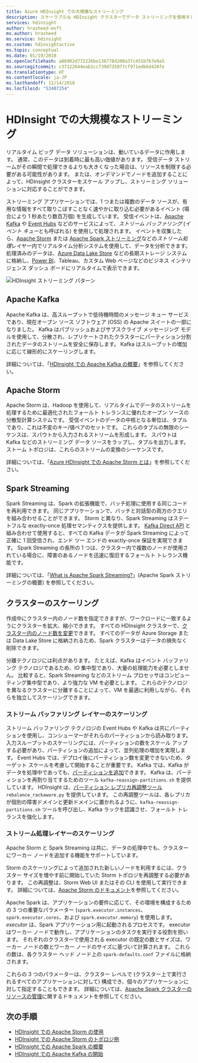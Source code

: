 ```yaml
---
title: Azure HDInsight での大規模なストリーミング
description: スケーラブルな HDInsight クラスターでデータ ストリーミングを使用する方法。
services: hdinsight
author: hrasheed-msft
ms.author: hrasheed
ms.service: hdinsight
ms.custom: hdinsightactive
ms.topic: conceptual
ms.date: 01/19/2018
ms.openlocfilehash: a86902d772226be136778d200a37c451b7b7e9a5
ms.sourcegitcommit: c37122644eab1cc739d735077cf971edb6d428fe
ms.translationtype: HT
ms.contentlocale: ja-JP
ms.lasthandoff: 12/14/2018
ms.locfileid: "53407254"
---
```

# <a name="streaming-at-scale-in-hdinsight"></a>HDInsight での大規模なストリーミング

リアルタイム ビッグ データ ソリューションは、動いているデータに作用します。 通常、このデータは到着時に最も高い価値があります。 受信データ ストリームがその瞬間で処理できるよりも大きくなった場合は、リソースを制限する必要がある可能性があります。 または、オンデマンドでノードを追加することによって、HDInsight クラスターをスケール アップし、ストリーミング ソリューションに対応することができます。

ストリーミング アプリケーションでは、1 つまたは複数のデータ ソースが、有用な情報をすべて取りこぼすことなく速やかに取り込む必要があるイベント (場合により 1 秒あたり数百万個) を生成しています。 受信イベントは、[Apache Kafka](kafka/apache-kafka-introduction.md) や [Event Hubs](https://azure.microsoft.com/services/event-hubs/) などのサービスによって、*ストリーム バッファリング* (*イベント キュー*とも呼ばれる) を使用して処理されます。 イベントを収集したら、[Apache Storm](storm/apache-storm-overview.md) または [Apache Spark ストリーミング](spark/apache-spark-streaming-overview.md)などの*ストリーム処理*レイヤー内でリアルタイム分析システムを使用して、データを分析できます。 処理済みのデータは、[Azure Data Lake Store](https://azure.microsoft.com/services/data-lake-store/) などの長期ストレージ システムに格納し、[Power BI](https://powerbi.microsoft.com)、Tableau、カスタム Web ページなどのビジネス インテリジェンス ダッシュ ボードにリアルタイムで表示できます。

![HDInsight ストリーミング パターン](./media/hdinsight-streaming-at-scale-overview/HDInsight-streaming-patterns.png)

## <a name="apache-kafka"></a>Apache Kafka

Apache Kafka は、高スループットで低待機時間のメッセージ キュー サービスであり、現在オープン ソース ソフトウェア (OSS) の Apache スイートの一部になりました。 Kafka はパブリッシュおよびサブスクライブ メッセージング モデルを使用して、分散され、レプリケートされたクラスターにパーティション分割されたデータのストリームを安全に保存します。 Kafka はスループットの増加に応じて線形的にスケーリングします。

詳細については、「[HDInsight での Apache Kafka の概要](kafka/apache-kafka-introduction.md)」を参照してください。

## <a name="apache-storm"></a>Apache Storm

Apache Storm は、Hadoop を使用して、リアルタイムでデータのストリームを処理するために最適化されたフォールト トレランスに優れたオープン ソースの分散型計算システムです。 受信イベントのデータの中核となる単位は、タプルであり、これは不変のキー/値ペアのセットです。 これらのタプルの無限のシーケンスは、スパウトから入力されるストリームを形成します。 スパウトは Kafka などのストリーミング データ ソースをラップし、タプルを出力します。 ストーム トポロジは、これらのストリームの変換のシーケンスです。

詳細については、「[Azure HDInsight での Apache Storm とは](storm/apache-storm-overview.md)」を参照してください。

## <a name="spark-streaming"></a>Spark Streaming

Spark Streaming は、Spark の拡張機能で、バッチ処理に使用する同じコードを再利用できます。 同じアプリケーションで、バッチと対話型の両方のクエリを組み合わせることができます。 Storm と異なり、Spark Streaming はステートフルな exactly-once 処理セマンティクスを提供します。 [Kafka Direct API](http://spark.apache.org/docs/latest/streaming-kafka-integration.html) と組み合わせて使用すると、すべての Kafka データが Spark Streaming によって正確に 1 回受信され、エンド ツー エンドの exactly-once 保証を実現できます。 Spark Streaming の長所の 1 つは、クラスター内で複数のノードが使用されている場合に、障害のあるノードを迅速に復旧するフォールト トレランス機能です。

詳細については、「[What is Apache Spark Streaming?](hdinsight-spark-streaming-overview.md)」(Apache Spark ストリーミングの概要) を参照してください。

## <a name="scaling-a-cluster"></a>クラスターのスケーリング

作成中にクラスター内のノード数を指定できますが、ワークロードに一致するようにクラスターを拡大、縮小できます。 すべての HDInsight クラスターで、[クラスター内のノード数を変更](hdinsight-administer-use-management-portal.md#scale-clusters)できます。 すべてのデータが Azure Storage または Data Lake Store に格納されるため、Spark クラスターはデータの損失なく削除できます。

分離テクノロジには利点があります。 たとえば、Kafka はイベント バッファリング テクノロジであるため、IO 集中型であり、大量の処理能力を必要としません。 比較すると、Spark Streaming などのストリーム プロセッサはコンピューティング集中型であり、より強力な VM を必要とします。 これらのテクノロジを異なるクラスターに分離することによって、VM を最適に利用しながら、それらを独立してスケーリングできます。

### <a name="scale-the-stream-buffering-layer"></a>ストリーム バッファリング レイヤーのスケーリング

ストリーム バッファリング テクノロジの Event Hubs や Kafka は共にパーティションを使用し、コンシューマーがそれらのパーティションから読み取ります。 入力スループットのスケーリングには、パーティションの数をスケール アップする必要があり、パーティションの追加によって、並列処理の増加を実現します。 Event Hubs では、デプロイ後にパーティション数を変更できないため、ターゲット スケールを考慮して開始することが重要です。 Kafka では、Kafka がデータを処理中であっても、[パーティションを追加](https://kafka.apache.org/documentation.html#basic_ops_cluster_expansion)できます。 Kafka は、パーティションを再割り当てするためのツール `kafka-reassign-partitions.sh` を提供しています。 HDInsight は、[パーティション レプリカ再調整ツール](https://github.com/hdinsight/hdinsight-kafka-tools) `rebalance_rackaware.py` を提供しています。 この再調整ツールは、各レプリカが個別の障害ドメインと更新ドメインに置かれるように、`kafka-reassign-partitions.sh` ツールを呼び出し、Kafka ラックを認識させ、フォールト トレランスを強化します。

### <a name="scale-the-stream-processing-layer"></a>ストリーム処理レイヤーのスケーリング

Apache Storm と Spark Streaming は共に、データの処理中でも、クラスターにワーカー ノードを追加する機能をサポートしています。

Storm のスケーリングによって追加された新しいノードを利用するには、クラスター サイズを増やす前に開始していた Storm トポロジを再調整する必要があります。 この再調整は、Storm Web UI またはその CLI を使用して実行できます。 詳細については、[Apache Storm のドキュメント](http://storm.apache.org/documentation/Understanding-the-parallelism-of-a-Storm-topology.html)を参照してください。

Apache Spark は、アプリケーションの要件に応じて、その環境を構成するための 3 つの重要なパラメーター (`spark.executor.instances`、`spark.executor.cores`、および `spark.executor.memory`) を使用します。 *executor* は、Spark アプリケーション用に起動されるプロセスです。 executor はワーカー ノードで動作し、アプリケーションのタスクを実行する役割を担います。 それぞれのクラスターで使用される executor の既定の数とサイズは、ワーカー ノードの数とワーカー ノードのサイズに基づいて計算されます。 これらの数は、各クラスター ヘッド ノード上の `spark-defaults.conf` ファイルに格納されます。

これらの 3 つのパラメーターは、クラスター レベルで (クラスター上で実行されるすべてのアプリケーションに対して) 構成でき、個々のアプリケーションに対して指定することもできます。 詳細については、[Apache Spark クラスターのリソースの管理](spark/apache-spark-resource-manager.md)に関するドキュメントを参照してください。

## <a name="next-steps"></a>次の手順

* [HDInsight での Apache Storm の使用](storm/apache-storm-tutorial-get-started-linux.md)
* [HDInsight での Apache Storm のトポロジ例](storm/apache-storm-example-topology.md)
* [HDInsight での Apache Spark の概要](spark/apache-spark-overview.md)
* [HDInsight での Apache Kafka の開始](kafka/apache-kafka-get-started.md)
